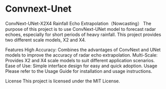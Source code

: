 # Convnext-Unet
ConvNext-UNet-X2X4 Rainfall Echo Extrapolation（Nowcasting）
The purpose of this project is to use ConvNext-UNet model to forecast radar echoes, especially for short periods of heavy rainfall. This project provides two different scale models, X2 and X4.


Features
High Accuracy: Combines the advantages of ConvNext and UNet models to improve the accuracy of radar echo extrapolation.
Multi-Scale: Provides X2 and X4 scale models to suit different application scenarios.
Ease of Use: Simple interface design for easy and quick adoption.
Usage
Please refer to the Usage Guide for installation and usage instructions.

License
This project is licensed under the MIT License.
